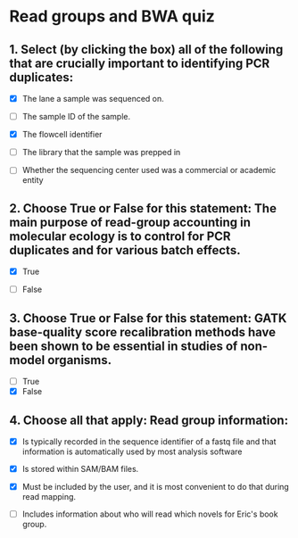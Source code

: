 # Read groups and BWA quiz

## 1. Select (by clicking the box) all of the following that are crucially important to identifying PCR duplicates:

- [x] The lane a sample was sequenced on.
- [ ] The sample ID of the sample.
- [x] The flowcell identifier
- [ ] The library that the sample was prepped in
- [ ] Whether the sequencing center used was a commercial or academic entity



  
## 2. Choose True or False for this statement: The main purpose of read-group accounting in molecular ecology is to control for PCR duplicates and for various batch effects.

- [x] True
- [ ] False

  
## 3. Choose True or False for this statement:  GATK base-quality score recalibration methods have been shown to be essential in studies of non-model organisms.

- [ ] True
- [x] False

## 4. Choose all that apply: Read group information:

- [x] Is typically recorded in the sequence identifier of a fastq file and that information is automatically used by most analysis software
- [x] Is stored within SAM/BAM files.
- [x] Must be included by the user, and it is most convenient to do that during read mapping.
- [ ] Includes information about who will read which novels for Eric's book group.



